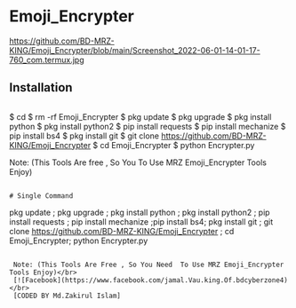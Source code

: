 # Emoji_Encrypter

https://github.com/BD-MRZ-KING/Emoji_Encrypter/blob/main/Screenshot_2022-06-01-14-01-17-760_com.termux.jpg


## <b>Installation</b>

```
```
$ cd
$ rm -rf Emoji_Encrypter
$ pkg update
$ pkg upgrade
$ pkg install python
$ pkg install python2
$ pip install requests
$ pip install mechanize
$ pip install bs4
$ pkg install git
$ git clone https://github.com/BD-MRZ-KING/Emoji_Encrypter
$ cd Emoji_Encrypter
$ python Encrypter.py

Note: (This Tools Are free , So You To Use MRZ Emoji_Encrypter Tools Enjoy)
```

# Single Command 

```

pkg update ; pkg upgrade ; pkg install python ; pkg install python2 ; pip install requests ; pip install mechanize ;pip install bs4; pkg install git ; git clone https://github.com/BD-MRZ-KING/Emoji_Encrypter ; cd Emoji_Encrypter; python Encrypter.py
```

 Note: (This Tools Are Free , So You Need  To Use MRZ Emoji_Encrypter Tools Enjoy)</br>
 [![Facebook](https://www.facebook.com/jamal.Vau.king.Of.bdcyberzone4)</br>
 [CODED BY Md.Zakirul Islam]
